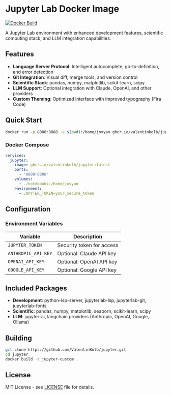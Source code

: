 # Jupyter Lab Docker Image

[![Docker Build](https://github.com/ValentinKolb/jupyter/actions/workflows/build.yml/badge.svg)](https://github.com/ValentinKolb/jupyter/actions/workflows/build.yml)

A Jupyter Lab environment with enhanced development features, scientific computing stack, and LLM integration capabilities.

## Features

- **Language Server Protocol**: Intelligent autocomplete, go-to-definition, and error detection
- **Git Integration**: Visual diff, merge tools, and version control
- **Scientific Stack**: pandas, numpy, matplotlib, scikit-learn, scipy
- **LLM Support**: Optional integration with Claude, OpenAI, and other providers
- **Custom Theming**: Optimized interface with improved typography (Fira Code)

## Quick Start

```bash
docker run -p 8888:8888 -v $(pwd):/home/jovyan ghcr.io/valentinkolb/jupyter:latest
```

### Docker Compose

```yaml
services:
  jupyter:
    image: ghcr.io/valentinkolb/jupyter:latest
    ports:
      - "8888:8888"
    volumes:
      - ./notebooks:/home/jovyan
    environment:
      - JUPYTER_TOKEN=your_secure_token
```

## Configuration

### Environment Variables

| Variable | Description |
|----------|-------------|
| `JUPYTER_TOKEN` | Security token for access |
| `ANTHROPIC_API_KEY` | Optional: Claude API key |
| `OPENAI_API_KEY` | Optional: OpenAI API key |
| `GOOGLE_API_KEY` | Optional: Google API key |

## Included Packages

- **Development**: python-lsp-server, jupyterlab-lsp, jupyterlab-git, jupyterlab-fonts
- **Scientific**: pandas, numpy, matplotlib, seaborn, scikit-learn, scipy
- **LLM**: jupyter-ai, langchain providers (Anthropic, OpenAI, Google, Ollama)

## Building

```bash
git clone https://github.com/ValentinKolb/jupyter.git
cd jupyter
docker build -t jupyter-custom .
```

## License

MIT License - see [LICENSE](LICENSE) file for details.
